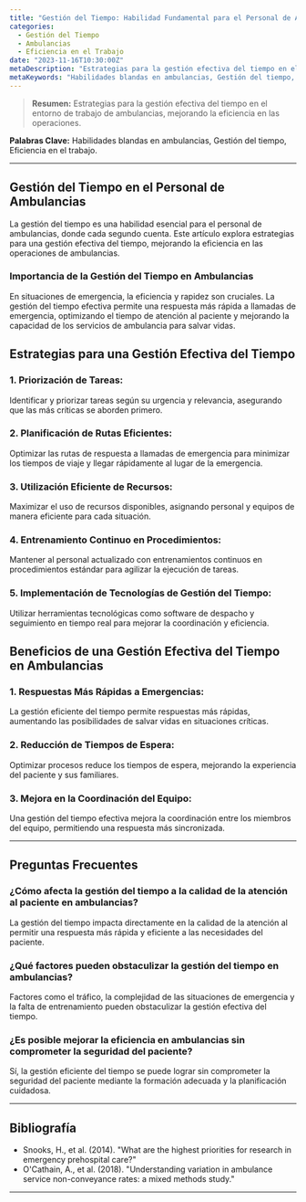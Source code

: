 ```yaml
---
title: "Gestión del Tiempo: Habilidad Fundamental para el Personal de Ambulancias"
categories:
  - Gestión del Tiempo
  - Ambulancias
  - Eficiencia en el Trabajo
date: "2023-11-16T10:30:00Z"
metaDescription: "Estrategias para la gestión efectiva del tiempo en el entorno de trabajo de ambulancias, mejorando la eficiencia en las operaciones."
metaKeywords: "Habilidades blandas en ambulancias, Gestión del tiempo, Eficiencia en el trabajo"
---
```


> **Resumen:** Estrategias para la gestión efectiva del tiempo en el entorno de trabajo de ambulancias, mejorando la eficiencia en las operaciones.

**Palabras Clave:** Habilidades blandas en ambulancias, Gestión del tiempo, Eficiencia en el trabajo.

---

## Gestión del Tiempo en el Personal de Ambulancias

La gestión del tiempo es una habilidad esencial para el personal de ambulancias, donde cada segundo cuenta. Este artículo explora estrategias para una gestión efectiva del tiempo, mejorando la eficiencia en las operaciones de ambulancias.

### Importancia de la Gestión del Tiempo en Ambulancias

En situaciones de emergencia, la eficiencia y rapidez son cruciales. La gestión del tiempo efectiva permite una respuesta más rápida a llamadas de emergencia, optimizando el tiempo de atención al paciente y mejorando la capacidad de los servicios de ambulancia para salvar vidas.

## Estrategias para una Gestión Efectiva del Tiempo

### 1. **Priorización de Tareas:**
Identificar y priorizar tareas según su urgencia y relevancia, asegurando que las más críticas se aborden primero.

### 2. **Planificación de Rutas Eficientes:**
Optimizar las rutas de respuesta a llamadas de emergencia para minimizar los tiempos de viaje y llegar rápidamente al lugar de la emergencia.

### 3. **Utilización Eficiente de Recursos:**
Maximizar el uso de recursos disponibles, asignando personal y equipos de manera eficiente para cada situación.

### 4. **Entrenamiento Continuo en Procedimientos:**
Mantener al personal actualizado con entrenamientos continuos en procedimientos estándar para agilizar la ejecución de tareas.

### 5. **Implementación de Tecnologías de Gestión del Tiempo:**
Utilizar herramientas tecnológicas como software de despacho y seguimiento en tiempo real para mejorar la coordinación y eficiencia.

## Beneficios de una Gestión Efectiva del Tiempo en Ambulancias

### 1. **Respuestas Más Rápidas a Emergencias:**
La gestión eficiente del tiempo permite respuestas más rápidas, aumentando las posibilidades de salvar vidas en situaciones críticas.

### 2. **Reducción de Tiempos de Espera:**
Optimizar procesos reduce los tiempos de espera, mejorando la experiencia del paciente y sus familiares.

### 3. **Mejora en la Coordinación del Equipo:**
Una gestión del tiempo efectiva mejora la coordinación entre los miembros del equipo, permitiendo una respuesta más sincronizada.

---

## Preguntas Frecuentes

### ¿Cómo afecta la gestión del tiempo a la calidad de la atención al paciente en ambulancias?
La gestión del tiempo impacta directamente en la calidad de la atención al permitir una respuesta más rápida y eficiente a las necesidades del paciente.

### ¿Qué factores pueden obstaculizar la gestión del tiempo en ambulancias?
Factores como el tráfico, la complejidad de las situaciones de emergencia y la falta de entrenamiento pueden obstaculizar la gestión efectiva del tiempo.

### ¿Es posible mejorar la eficiencia en ambulancias sin comprometer la seguridad del paciente?
Sí, la gestión eficiente del tiempo se puede lograr sin comprometer la seguridad del paciente mediante la formación adecuada y la planificación cuidadosa.

---

## Bibliografía

- Snooks, H., et al. (2014). "What are the highest priorities for research in emergency prehospital care?"
- O'Cathain, A., et al. (2018). "Understanding variation in ambulance service non-conveyance rates: a mixed methods study."

---
